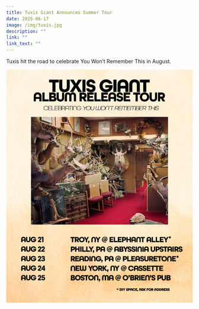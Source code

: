 ```yaml
---
title: Tuxis Giant Announces Summer Tour
date: 2025-06-17
image: /img/tuxis.jpg
description: ""
link: ""
link_text: ""
---
```

Tuxis hit the road to celebrate You Won’t Remember This in August.

![Tuxis Summer Tour](/img/tg_album-tour-flyer.jpeg "Tuxis Giant Summer Tour Flyer")
